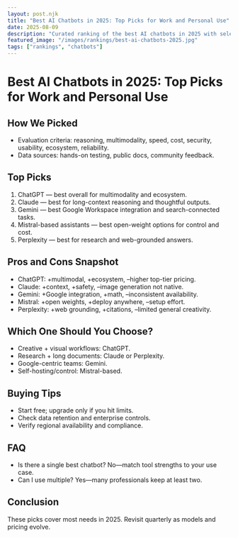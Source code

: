 ```yaml
---
layout: post.njk
title: "Best AI Chatbots in 2025: Top Picks for Work and Personal Use"
date: 2025-08-09
description: "Curated ranking of the best AI chatbots in 2025 with selection criteria, pros/cons, and recommendations."
featured_image: "/images/rankings/best-ai-chatbots-2025.jpg"
tags: ["rankings", "chatbots"]
---
```


# Best AI Chatbots in 2025: Top Picks for Work and Personal Use

## How We Picked
- Evaluation criteria: reasoning, multimodality, speed, cost, security, usability, ecosystem, reliability.
- Data sources: hands-on testing, public docs, community feedback.

## Top Picks
1. ChatGPT — best overall for multimodality and ecosystem.
2. Claude — best for long-context reasoning and thoughtful outputs.
3. Gemini — best Google Workspace integration and search-connected tasks.
4. Mistral-based assistants — best open-weight options for control and cost.
5. Perplexity — best for research and web-grounded answers.

## Pros and Cons Snapshot
- ChatGPT: +multimodal, +ecosystem, –higher top-tier pricing.
- Claude: +context, +safety, –image generation not native.
- Gemini: +Google integration, +math, –inconsistent availability.
- Mistral: +open weights, +deploy anywhere, –setup effort.
- Perplexity: +web grounding, +citations, –limited general creativity.

## Which One Should You Choose?
- Creative + visual workflows: ChatGPT.
- Research + long documents: Claude or Perplexity.
- Google-centric teams: Gemini.
- Self-hosting/control: Mistral-based.

## Buying Tips
- Start free; upgrade only if you hit limits.
- Check data retention and enterprise controls.
- Verify regional availability and compliance.

## FAQ
- Is there a single best chatbot? No—match tool strengths to your use case.
- Can I use multiple? Yes—many professionals keep at least two.

## Conclusion
These picks cover most needs in 2025. Revisit quarterly as models and pricing evolve. 